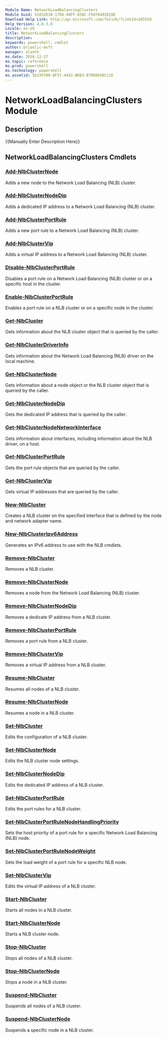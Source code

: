 ```yaml
---
Module Name: NetworkLoadBalancingClusters
Module Guid: 52832D3A-17D8-48FF-A5BC-F5078492ECBE
Download Help Link: http://go.microsoft.com/fwlink/?LinkId=285558
Help Version: 4.0.3.0
Locale: en-US
title: NetworkLoadBalancingClusters
description: 
keywords: powershell, cmdlet
author: brianlic-msft
manager: alanth
ms.date: 2016-12-27
ms.topic: reference
ms.prod: powershell
ms.technology: powershell
ms.assetid: 5633F599-8F57-4452-B083-B79D0E68C11E
---
```


# NetworkLoadBalancingClusters Module
## Description
{{Manually Enter Description Here}}

## NetworkLoadBalancingClusters Cmdlets
### [Add-NlbClusterNode](./Add-NlbClusterNode.md)
Adds a new node to the Network Load Balancing (NLB) cluster.

### [Add-NlbClusterNodeDip](./Add-NlbClusterNodeDip.md)
Adds a dedicated IP address to a Network Load Balancing (NLB) cluster.

### [Add-NlbClusterPortRule](./Add-NlbClusterPortRule.md)
Adds a new port rule to a Network Load Balancing (NLB) cluster.

### [Add-NlbClusterVip](./Add-NlbClusterVip.md)
Adds a virtual IP address to a Network Load Balancing (NLB) cluster.

### [Disable-NlbClusterPortRule](./Disable-NlbClusterPortRule.md)
Disables a port rule on a Network Load Balancing (NLB) cluster or on a specific host in the cluster.

### [Enable-NlbClusterPortRule](./Enable-NlbClusterPortRule.md)
Enables a port rule on a NLB cluster or on a specific node in the cluster.

### [Get-NlbCluster](./Get-NlbCluster.md)
Gets information about the NLB cluster object that is queried by the caller.

### [Get-NlbClusterDriverInfo](./Get-NlbClusterDriverInfo.md)
Gets information about the Network Load Balancing (NLB) driver on the local machine.

### [Get-NlbClusterNode](./Get-NlbClusterNode.md)
Gets information about a node object or the NLB cluster object that is queried by the caller.

### [Get-NlbClusterNodeDip](./Get-NlbClusterNodeDip.md)
Gets the dedicated IP address that is queried by the caller.

### [Get-NlbClusterNodeNetworkInterface](./Get-NlbClusterNodeNetworkInterface.md)
Gets information about interfaces, including information about the NLB driver, on a host.

### [Get-NlbClusterPortRule](./Get-NlbClusterPortRule.md)
Gets the port rule objects that are queried by the caller.

### [Get-NlbClusterVip](./Get-NlbClusterVip.md)
Gets virtual IP addresses that are queried by the caller.

### [New-NlbCluster](./New-NlbCluster.md)
Creates a NLB cluster on the specified interface that is defined by the node and network adapter name.

### [New-NlbClusterIpv6Address](./New-NlbClusterIpv6Address.md)
Generates an IPv6 address to use with the NLB cmdlets.

### [Remove-NlbCluster](./Remove-NlbCluster.md)
Removes a NLB cluster.

### [Remove-NlbClusterNode](./Remove-NlbClusterNode.md)
Removes a node from the Network Load Balancing (NLB) cluster.

### [Remove-NlbClusterNodeDip](./Remove-NlbClusterNodeDip.md)
Removes a dedicate IP address from a NLB cluster.

### [Remove-NlbClusterPortRule](./Remove-NlbClusterPortRule.md)
Removes a port rule from a NLB cluster.

### [Remove-NlbClusterVip](./Remove-NlbClusterVip.md)
Removes a virtual IP address from a NLB cluster.

### [Resume-NlbCluster](./Resume-NlbCluster.md)
Resumes all nodes of a NLB cluster.

### [Resume-NlbClusterNode](./Resume-NlbClusterNode.md)
Resumes a node in a NLB cluster.

### [Set-NlbCluster](./Set-NlbCluster.md)
Edits the configuration of a NLB cluster.

### [Set-NlbClusterNode](./Set-NlbClusterNode.md)
Edits the NLB cluster node settings.

### [Set-NlbClusterNodeDip](./Set-NlbClusterNodeDip.md)
Edits the dedicated IP address of a NLB cluster.

### [Set-NlbClusterPortRule](./Set-NlbClusterPortRule.md)
Edits the port rules for a NLB cluster.

### [Set-NlbClusterPortRuleNodeHandlingPriority](./Set-NlbClusterPortRuleNodeHandlingPriority.md)
Sets the host priority of a port rule for a specific Network Load Balancing (NLB) node.

### [Set-NlbClusterPortRuleNodeWeight](./Set-NlbClusterPortRuleNodeWeight.md)
Sets the load weight of a port rule for a specific NLB node.

### [Set-NlbClusterVip](./Set-NlbClusterVip.md)
Edits the virtual IP address of a NLB cluster.

### [Start-NlbCluster](./Start-NlbCluster.md)
Starts all nodes in a NLB cluster.

### [Start-NlbClusterNode](./Start-NlbClusterNode.md)
Starts a NLB cluster node.

### [Stop-NlbCluster](./Stop-NlbCluster.md)
Stops all nodes of a NLB cluster.

### [Stop-NlbClusterNode](./Stop-NlbClusterNode.md)
Stops a node in a NLB cluster.

### [Suspend-NlbCluster](./Suspend-NlbCluster.md)
Suspends all nodes of a NLB cluster.

### [Suspend-NlbClusterNode](./Suspend-NlbClusterNode.md)
Suspends a specific node in a NLB cluster.

